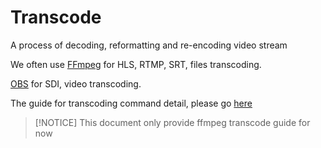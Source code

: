 # Transcode

A process of decoding, reformatting and re-encoding video stream

We often use [FFmpeg](https://ffmpeg.org/) for HLS, RTMP, SRT, files transcoding.

[OBS](https://obsproject.com/) for SDI, video transcoding.

The guide for transcoding command detail, please go [here](./../ffmpeg/overview.md)

> [!NOTICE]
> This document only provide ffmpeg transcode guide for now
